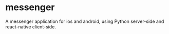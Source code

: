 # messenger
A messenger application for ios and android, using Python server-side and react-native client-side.

